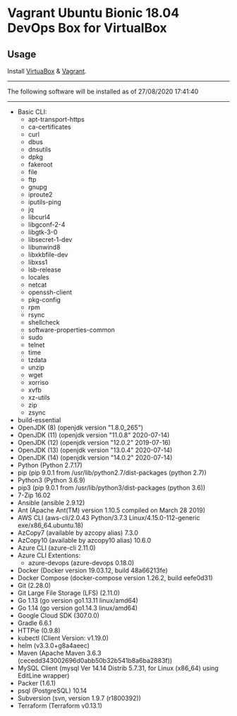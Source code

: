 # Vagrant Ubuntu Bionic 18.04 DevOps Box for VirtualBox
## Usage

Install [VirtuaBox](https://www.virtualbox.org/) & [Vagrant](https://www.vagrantup.com/).

***
The following software will be installed as of 27/08/2020 17:41:40
***
- Basic CLI:
  - apt-transport-https
  - ca-certificates
  - curl
  - dbus
  - dnsutils
  - dpkg
  - fakeroot
  - file
  - ftp
  - gnupg
  - iproute2
  - iputils-ping
  - jq
  - libcurl4
  - libgconf-2-4
  - libgtk-3-0
  - libsecret-1-dev
  - libunwind8
  - libxkbfile-dev
  - libxss1
  - lsb-release
  - locales
  - netcat
  - openssh-client
  - pkg-config
  - rpm
  - rsync
  - shellcheck
  - software-properties-common
  - sudo
  - telnet
  - time
  - tzdata
  - unzip
  - wget
  - xorriso
  - xvfb
  - xz-utils
  - zip
  - zsync
- build-essential
- OpenJDK (8) (openjdk version "1.8.0_265")
- OpenJDK (11) (openjdk version "11.0.8" 2020-07-14)
- OpenJDK (12) (openjdk version "12.0.2" 2019-07-16)
- OpenJDK (13) (openjdk version "13.0.4" 2020-07-14)
- OpenJDK (14) (openjdk version "14.0.2" 2020-07-14)
- Python (Python 2.7.17)
- pip (pip 9.0.1 from /usr/lib/python2.7/dist-packages (python 2.7))
- Python3 (Python 3.6.9)
- pip3 (pip 9.0.1 from /usr/lib/python3/dist-packages (python 3.6))
- 7-Zip 16.02
- Ansible (ansible 2.9.12)
- Ant (Apache Ant(TM) version 1.10.5 compiled on March 28 2019)
- AWS CLI (aws-cli/2.0.43 Python/3.7.3 Linux/4.15.0-112-generic exe/x86_64.ubuntu.18)
- AzCopy7 (available by azcopy alias) 7.3.0
- AzCopy10 (available by azcopy10 alias) 10.6.0
- Azure CLI (azure-cli                         2.11.0)
- Azure CLI Extentions:
  - azure-devops (azure-devops                      0.18.0)
- Docker (Docker version 19.03.12, build 48a66213fe)
- Docker Compose (docker-compose version 1.26.2, build eefe0d31)
- Git (2.28.0)
- Git Large File Storage (LFS) (2.11.0)
- Go 1.13 (go version go1.13.11 linux/amd64)
- Go 1.14 (go version go1.14.3 linux/amd64)
- Google Cloud SDK (307.0.0)
- Gradle 6.6.1
- HTTPie (0.9.8)
- kubectl (Client Version: v1.19.0)
- helm (v3.3.0+g8a4aeec)
- Maven (Apache Maven 3.6.3 (cecedd343002696d0abb50b32b541b8a6ba2883f))
- MySQL Client (mysql  Ver 14.14 Distrib 5.7.31, for Linux (x86_64) using  EditLine wrapper)
- Packer (1.6.1)
- psql (PostgreSQL) 10.14
- Subversion (svn, version 1.9.7 (r1800392))
- Terraform (Terraform v0.13.1)
